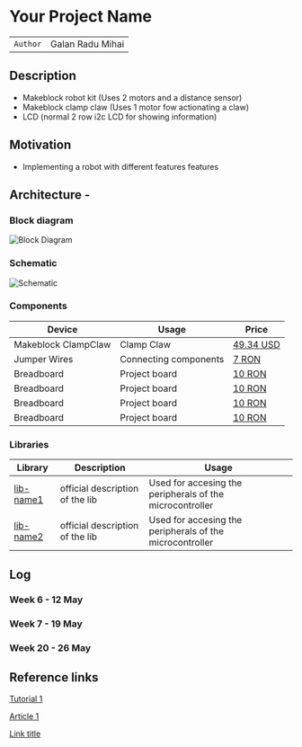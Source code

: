 # Your Project Name

| | |
|-|-|
|`Author` | Galan Radu Mihai

## Description 
- Makeblock robot kit (Uses 2 motors and a distance sensor)
- Makeblock clamp claw (Uses 1 motor fow actionating a claw)
- LCD (normal 2 row i2c LCD for showing information)

## Motivation 
- Implementing a robot with different features features

## Architecture - 

### Block diagram

<!-- Make sure the path to the picture is correct -->
![Block Diagram](schematics/block_diagram.png)

### Schematic

![Schematic](schematics/kicad_schematic.png)

### Components


<!-- This is just an example, fill in with your actual components -->

| Device | Usage | Price |
|--------|--------|-------|
| Makeblock ClampClaw | Clamp Claw | [49.34 USD](https://www.ebay.com/itm/164763774166?norover=1&mkevt=1&mkrid=711-167022-134087-1&mkcid=2&itemid=164763774166&targetid=295607582760&device=c&mktype=pla&googleloc=1011795&poi=&campaignid=20797276787&mkgroupid=155163399079&rlsatarget=pla-295607582760&abcId=&merchantid=119648210&gad_source=1&gclid=Cj0KCQjwxeyxBhC7ARIsAC7dS39oCInXtvBG4IH2cqkYi16xqXIpzWnOMBzTYvEVfe0y0GU000InjBIaAm8JEALw_wcB) |
| Jumper Wires | Connecting components | [7 RON](https://www.optimusdigital.ro/ro/fire-fire-mufate/884-set-fire-tata-tata-40p-10-cm.html?search_query=set+fire&results=110) |
| Breadboard | Project board | [10 RON](https://www.optimusdigital.ro/ro/prototipare-breadboard-uri/8-breadboard-830-points.html?search_query=breadboard&results=145) |
| Breadboard | Project board | [10 RON](https://www.optimusdigital.ro/ro/prototipare-breadboard-uri/8-breadboard-830-points.html?search_query=breadboard&results=145) |
| Breadboard | Project board | [10 RON](https://www.optimusdigital.ro/ro/prototipare-breadboard-uri/8-breadboard-830-points.html?search_query=breadboard&results=145) |
| Breadboard | Project board | [10 RON](https://www.optimusdigital.ro/ro/prototipare-breadboard-uri/8-breadboard-830-points.html?search_query=breadboard&results=145) |

### Libraries

<!-- This is just an example, fill in the table with your actual components -->

| Library | Description | Usage |
|---------|-------------|-------|
| [lib-name1](link-to-lib) | official description of the lib | Used for accesing the peripherals of the microcontroller  |
| [lib-name2](link-to-lib) | official description of the lib | Used for accesing the peripherals of the microcontroller  |

## Log

<!-- write every week your progress here -->

### Week 6 - 12 May

### Week 7 - 19 May

### Week 20 - 26 May


## Reference links

<!-- Fill in with appropriate links and link titles -->

[Tutorial 1](https://www.youtube.com/watch?v=wdgULBpRoXk&t=1s&ab_channel=BenEater)

[Article 1](https://www.explainthatstuff.com/induction-motors.html)

[Link title](https://projecthub.arduino.cc/)
